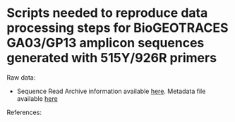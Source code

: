 # Scripts needed to reproduce data processing steps for BioGEOTRACES GA03/GP13 amplicon sequences generated with 515Y/926R primers



Raw data:

- Sequence Read Archive information available [here](https://www.ncbi.nlm.nih.gov/bioproject/PRJNA659851). Metadata file available [here](SRA-metadata/metadata-7716900-processed-ok.tsv)

References:

